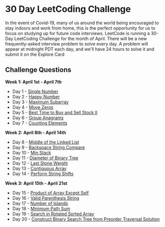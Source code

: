 # 30 Day LeetCoding Challenge
In the event of Covid-19, many of us around the world being encouraged to stay indoors and work from home, this is the perfect opportunity for us to focus on studying up for future code interviews. LeetCode is running a 30-Day LeetCoding Challenge for the month of April. There will be a new frequently-asked interview problem to solve every day. A problem will appear at midnight PDT each day, and we'll have 24 hours to solve it and submit it on the Explore Card

## Challenge Questions
**Week 1: April 1st - April 7th**
* Day 1 - [Single Number](https://github.com/DW-Hwang/30-Days-LeetCoding-Challenge/blob/master/Single%20Number.py)
* Day 2 - [Happy Number](https://github.com/DW-Hwang/30-Days-LeetCoding-Challenge/blob/master/Happy%20Number.py)
* Day 3 - [Maximum Subarray](https://github.com/DW-Hwang/30-Days-LeetCoding-Challenge/blob/master/Maximum%20Subarray.py)
* Day 4 - [Move Zeros](https://github.com/DW-Hwang/30-Days-LeetCoding-Challenge/blob/master/Move%20Zeroes.py)
* Day 5 - [Best Time to Buy and Sell Stock II](https://github.com/DW-Hwang/30-Days-LeetCoding-Challenge/blob/master/Buy%20and%20Sell%20Stock.py)
* Day 6 - [Group Anagrams](https://github.com/DW-Hwang/30-Days-LeetCoding-Challenge/blob/master/Group%20Anagrams.py)
* Day 7 - [Counting Elements](https://github.com/DW-Hwang/30-Days-LeetCoding-Challenge/blob/master/Counting%20Elements.py)

**Week 2: April 8th - April 14th**
* Day 8 - [Middle of the Linked List](https://github.com/DW-Hwang/30-Days-LeetCoding-Challenge/blob/master/Middle%20Node.py)
* Day 9 - [Backspace String Compare](https://github.com/DW-Hwang/30-Days-LeetCoding-Challenge/blob/master/Backspace%20Compare.py%20)
* Day 10 - [Min Stack](https://github.com/DW-Hwang/30-Days-LeetCoding-Challenge/blob/master/MinStack.py)
* Day 11 - [Diameter of Binary Tree](https://github.com/DW-Hwang/30-Days-LeetCoding-Challenge/blob/master/diameterOfBinaryTree.py)
* Day 12 - [Last Stone Weight](https://github.com/DW-Hwang/30-Days-LeetCoding-Challenge/blob/master/lastStoneWeight.py)
* Day 13 - [Contiguous Array](https://github.com/DW-Hwang/30-Day-LeetCoding-Challenge/blob/master/findMaxLength.py)
* Day 14 - [Perform String Shifts](https://github.com/DW-Hwang/30-Day-LeetCoding-Challenge/blob/master/stringShift.py)

**Week 3: April 15th - April 21st**
* Day 15 - [Product of Array Except Self](https://github.com/DW-Hwang/30-Day-LeetCoding-Challenge/blob/master/productExceptSelf.py)
* Day 16 - [Valid Parenthesis String](https://github.com/DW-Hwang/30-Day-LeetCoding-Challenge/blob/master/checkValidString.py)
* Day 17 - [Number of Islands](https://github.com/DW-Hwang/30-Day-LeetCoding-Challenge/blob/master/numIslands.py)
* Day 18 - [Minimum Path Sum](https://github.com/DW-Hwang/30-Day-LeetCoding-Challenge/blob/master/minPathSum.py)
* Day 19 - [Search in Rotated Sorted Array](https://github.com/DW-Hwang/30-Day-LeetCoding-Challenge/blob/master/search.py)
* Day 20 - [Construct Binary Search Tree from Preorder Traversal
Solution](https://github.com/DW-Hwang/30-Day-LeetCoding-Challenge/blob/master/bstFromPreorder.py)
